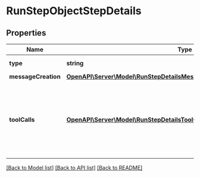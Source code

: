 # RunStepObjectStepDetails

## Properties
Name | Type | Description | Notes
------------ | ------------- | ------------- | -------------
**type** | **string** | Always &#x60;message_creation&#x60;. | 
**messageCreation** | [**OpenAPI\Server\Model\RunStepDetailsMessageCreationObjectMessageCreation**](RunStepDetailsMessageCreationObjectMessageCreation.md) |  | 
**toolCalls** | [**OpenAPI\Server\Model\RunStepDetailsToolCallsObjectToolCallsInner**](RunStepDetailsToolCallsObjectToolCallsInner.md) | An array of tool calls the run step was involved in. These can be associated with one of three types of tools: &#x60;code_interpreter&#x60;, &#x60;retrieval&#x60;, or &#x60;function&#x60;. | 

[[Back to Model list]](../README.md#documentation-for-models) [[Back to API list]](../README.md#documentation-for-api-endpoints) [[Back to README]](../README.md)



